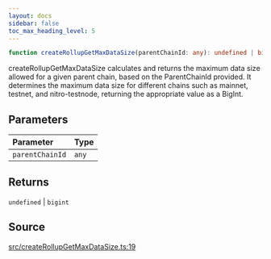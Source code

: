 ```yaml
---
layout: docs
sidebar: false
toc_max_heading_level: 5
---
```


```ts
function createRollupGetMaxDataSize(parentChainId: any): undefined | bigint;
```

createRollupGetMaxDataSize calculates and returns the maximum data size
allowed for a given parent chain, based on the ParentChainId provided. It
determines the maximum data size for different chains such as mainnet,
testnet, and nitro-testnode, returning the appropriate value as a BigInt.

## Parameters

| Parameter       | Type  |
| :-------------- | :---- |
| `parentChainId` | `any` |

## Returns

`undefined` \| `bigint`

## Source

[src/createRollupGetMaxDataSize.ts:19](https://github.com/OffchainLabs/arbitrum-orbit-sdk/blob/9d5595a042e42f7d6b9af10a84816c98ea30f330/src/createRollupGetMaxDataSize.ts#L19)
